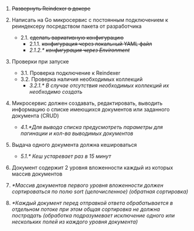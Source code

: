 1. ~~Развернуть Reindexer в докере~~

2. Написать на Go микросервис с постоянным подключением к реиндексеру посредством пакета от разработчика
    + 2.1. ~~сделать вариативную конфигурацию~~
        - 2.1.1. ~~конфигурация через локальный YAML файл~~
        - _2.1.2.* ~~конфигурация через Environment~~_

3. Проверки при запуске
    + 3.1. Проверка подключение к Reindexer 
    + 3.2. Проверка наличия необходимых коллекций
        - _3.2.1.* В случае отсутствия необходимых коллекций их необходимо создать_

4. Микросервис должен создавать, редактировать, выводить информацию о списке имеющихся документов или заданного документа (CRUD)
    + _4.1.*Для вывода списка предусмотреть параметры для пагинации и кол-ва выводимых документов_

5. Выдача одного документа должна кешироваться
    + _5.1.* Кеш устаревает раз в 15 минут_

6. Документ содержит 2 уровня вложенности каждый из которых массив документов

7. _*Массив документов первого уровня вложенности должен сортироваться по полю sort (целочисленное) (обратная сортировка)_

8. _*Каждый документ перед отправкой ответа обрабатывается в отдельном потоке при этом общая сортировка не должна пострадать (обработка подразумевает исключение одного или нескольких полей из каждого уровня документа)_